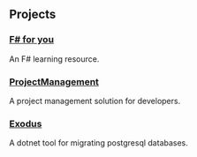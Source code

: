 ## Projects
### [F# for you](https://github.com/fsharpforyou/fsharpforyou.github.io)
An F# learning resource.

### [ProjectManagement](https://github.com/sheridanchris/ProjectManagement)
A project management solution for developers.

### [Exodus](https://github.com/sheridanchris/Exodus)
A dotnet tool for migrating postgresql databases.

